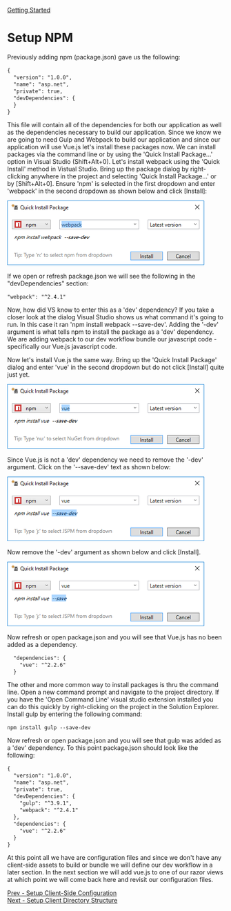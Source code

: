 ﻿[Getting Started](../getting-started.md)  
# Setup NPM

Previously adding npm (package.json) gave us the following:
```
{
  "version": "1.0.0",
  "name": "asp.net",
  "private": true,
  "devDependencies": {
  }
}
```

This file will contain all of the dependencies for both our application as well as the dependencies necessary to build our application. Since we know we are going to need Gulp and Webpack to build our application and since our application will use Vue.js let's install these packages now. We can install packages via the command line or by using the 'Quick Install Package...' option in Visual Studio (Shift+Alt+0). Let's install webpack using the 'Quick Install' method in Vistual Studio. Bring up the package dialog by right-clicking anywhere in the project and selecting 'Quick Install Package...' or by [Shift+Alt+0]. Ensure 'npm' is selected in the first dropdown and enter 'webpack' in the second dropdown as shown below and click [Install]:

![logo](./images/QuickInstallWebpack.png "Quick Install Package")

If we open or refresh package.json we will see the following in the "devDependencies" section:
```
"webpack": "^2.4.1"
```
Now, how did VS know to enter this as a 'dev' dependency? If you take a closer look at the dialog Visual Studio shows us what command it's going to run. In this case it ran 'npm install webpack --save-dev'. Adding the '-dev' argument is what tells npm to install the package as a 'dev' dependency. We are adding webpack to our dev workflow bundle our javascript code - specifically our Vue.js javascript code. 

Now let's install Vue.js the same way. Bring up the 'Quick Install Package' dialog and enter 'vue' in the second dropdown but do not click [Install] quite just yet.  

![logo](./images/QuickInstallVue1.png "Quick Install Package")  

Since Vue.js is not a 'dev' dependency we need to remove the '-dev' argument. Click on the '--save-dev' text as shown below:  

![logo](./images/QuickInstallVue2.png "Quick Install Package")  

Now remove the '-dev' argument as shown below and click [Install].  

![logo](./images/QuickInstallVue3.png "Quick Install Package")  

Now refresh or open package.json and you will see that Vue.js has no been added as a dependency.
```
  "dependencies": {
    "vue": "^2.2.6"
  }
```

The other and more common way to install packages is thru the command line. Open a new command prompt and navigate to the project directory.  If you have the 'Open Command Line' visual studio extension installed you can do this quickly by right-clicking on the project in the Solution Explorer. Install gulp by entering the following command:
```
npm install gulp --save-dev
```

Now refresh or open package.json and you will see that gulp was added as a 'dev' dependency. To this point package.json should look like the following:
```
{
  "version": "1.0.0",
  "name": "asp.net",
  "private": true,
  "devDependencies": {
    "gulp": "^3.9.1",
    "webpack": "^2.4.1"
  },
  "dependencies": {
    "vue": "^2.2.6"
  }
}
```

At this point all we have are configuration files and since we don't have any client-side assets to build or bundle we will define our dev workflow in a later section. In the next section we will add vue.js to one of our razor views at which point we will come back here and revisit our configuration files.

[Prev - Setup Client-Side Configuration](setup-client-side-configuration.md)  
[Next - Setup Client Directory Structure](setup-client-directory-structure.md)


